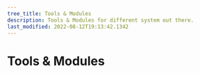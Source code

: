 ```yaml
---
tree_title: Tools & Modules
description: Tools & Modules for different system out there.
last_modified: 2022-08-12T19:13:42.1342
---
```


# Tools & Modules
